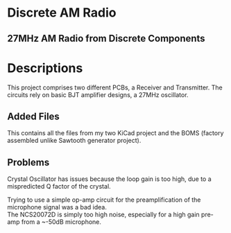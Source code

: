 # Discrete AM Radio

## 27MHz AM Radio from Discrete Components

# Descriptions
This project comprises two different PCBs, a Receiver and Transmitter.  The circuits rely on basic BJT amplifier designs, a 27MHz oscillator.


## Added Files
This contains all the files from my two KiCad project and the BOMS (factory assembled unlike Sawtooth generator project).

## Problems
Crystal Oscillator has issues because the loop gain is too high, due to a mispredicted Q factor of
the crystal.

Trying to use a simple op-amp circuit for the preamplification of the microphone signal was a bad idea.  
The NCS20072D is simply too high noise, especially for a high gain pre-amp from a ~-50dB microphone.
